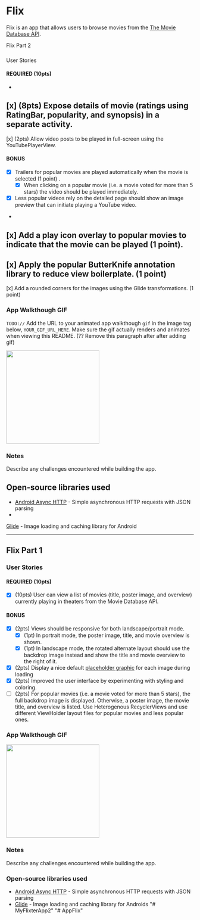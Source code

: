 # Flix
Flix is an app that allows users to browse movies from the [The Movie Database API](http://docs.themoviedb.apiary.io/#).


Flix Part 2

### 
User Stories

#### REQUIRED (10pts)

- 
[x] (8pts) Expose details of movie (ratings using RatingBar, popularity, and synopsis) in a separate activity.
- 
[x] (2pts) Allow video posts to be played in full-screen using the YouTubePlayerView.



#### BONUS

- [x] Trailers for popular movies are played automatically when the movie is selected (1 point)
.
  - [x] When clicking on a popular movie (i.e. a movie voted for more than 5 stars) the video should be played immediately.
 
 - [x] Less popular videos rely on the detailed page should show an image preview that can initiate playing a YouTube video.
- 
[x] Add a play icon overlay to popular movies to indicate that the movie can be played (1 point).
-
 [x] Apply the popular ButterKnife annotation library to reduce view boilerplate. (1 point)
-
 [x] Add a rounded corners for the images using the Glide transformations. (1 point)



### App Walkthough GIF

`TODO://` Add the URL to your animated app walkthough `gif` in the image tag below, `YOUR_GIF_URL_HERE`. Make sure the gif actually renders and animates when viewing this README. (?? Remove this paragraph after after adding gif)


<img src="V_Walktrough.gif" width=250><br>

### Notes

Describe any challenges encountered while building the app.

## Open-source libraries used
- [Android Async HTTP](https://github.com/codepath/CPAsyncHttpClient) - Simple asynchronous HTTP requests with JSON parsing
-
 [Glide](https://github.com/bumptech/glide) - Image loading and caching library for Android

---

## Flix Part 1

### User Stories
#### REQUIRED (10pts)
- [x] (10pts) User can view a list of movies (title, poster image, and overview) currently playing in theaters from the Movie Database API.

#### BONUS
- [x] (2pts) Views should be responsive for both landscape/portrait mode.
   - [x] (1pt) In portrait mode, the poster image, title, and movie overview is shown.
   - [x] (1pt) In landscape mode, the rotated alternate layout should use the backdrop image instead and show the title and movie overview to the right of it.

- [x] (2pts) Display a nice default [placeholder graphic](https://guides.codepath.org/android/Displaying-Images-with-the-Glide-Library#advanced-usage) for each image during loading
- [x] (2pts) Improved the user interface by experimenting with styling and coloring.
- [ ] (2pts) For popular movies (i.e. a movie voted for more than 5 stars), the full backdrop image is displayed. Otherwise, a poster image, the movie title, and overview is listed. Use Heterogenous RecyclerViews and use different ViewHolder layout files for popular movies and less popular ones.

### App Walkthough GIF

<img src="Landscape_Walkthrougn.gif" width=250><br>


### Notes
Describe any challenges encountered while building the app.

### Open-source libraries used

- [Android Async HTTP](https://github.com/codepath/CPAsyncHttpClient) - Simple asynchronous HTTP requests with JSON parsing
- [Glide](https://github.com/bumptech/glide) - Image loading and caching library for Androids
"# MyFlixterApp2" 
"# AppFlix" 
